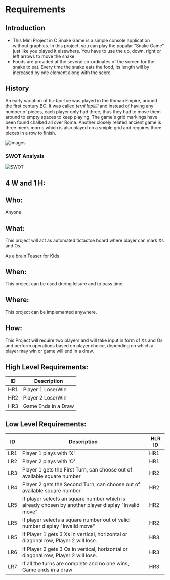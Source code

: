 # Requirements
## Introduction
* This Mini Project in C Snake Game is a simple console application without graphics. In this project, you can play the popular “Snake Game” just like you played it elsewhere. You have to use the up, down, right or left arrows to move the snake.
* Foods are provided at the several co-ordinates of the screen for the snake to eat. Every time the snake eats the food, its length will by increased by one element along with the score.


## **History**

An early variation of tic-tac-toe was played in the Roman Empire, around the first century BC. It was called *terni laplilli* and instead of having any number of pieces, each player only had three, thus they had to move them around to empty spaces to keep playing. The game's grid markings have been found chalked all over Rome. Another closely related ancient game is three men’s morris which is also played on a smiple grid and requires three pieces in a row to finish.

![Images](images/three.png)

### **SWOT Analysis**

![SWOT](images/SWOT.png)

## **4 W and 1 H:**

## **Who:**

  Anyone

## **What:**

  This project will act as automated tictactoe board where player can mark Xs and Os.

  As a brain Teaser for Kids

## **When:**

  This project can be used during leisure and to pass time.
  
## **Where:**

  This project can be implemented anywhere.

## **How:**

  This Project will require two players and will take input in form of Xs and Os and perform operations based on player choice, depending on which a player may win or game will end in a draw.

## High Level Requirements:

| ID | Description |
| ----- | ----- |
| HR1 | Player 1 Lose/Win |
| HR2 | Player 2 Lose/Win |
| HR3 | Game Ends in a Draw |

## Low Level Requirements:

| ID | Description | HLR ID |
| ----- | ----- | ----- |
| LR1 | Player 1 plays with 'X'| HR1 |
| LR2 | Player 2 plays with 'O' | HR1 |
| LR3 | Player 1 gets the First Turn, can choose out of available square number| HR2 |
| LR4 | Player 2 gets the Second Turn, can choose out of available square number | HR2 |
| LR5 | If player selects an square number which is already chosen by another player display "Invalid move" | HR2
| LR5 | If player selects a square number out of valid number display "Invalid move" | HR2
| LR5 | If Player 1 gets 3 Xs in vertical, horizontal or diagonal row, Player 2 will lose.| HR3 |
| LR6 | If Player 2 gets 3 Os in vertical, horizontal or diagonal row, Player 2 will lose. | HR3 |
| LR7 | If all the turns are complete and no one wins, Game ends in a draw| HR3 |

